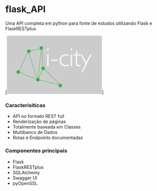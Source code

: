 # flask_API
Uma API completa em python para fonte de estudos utilizando Flask e FlaskRESTplus

[![](https://github.com/AlcindoSchleder/flask_API/blob/master/logo.jpg)]


### Caracterísiticas

* API no formato REST full
* Renderização de páginas
* Totalmente baseada em Classes
* Multibanco de Dados
* Rotas e Endpoints documentadas

### Componentes principais

* Flask
* FlaskRESTplus
* SQLAlchemy
* Swagger UI
* pyOpenSSL
